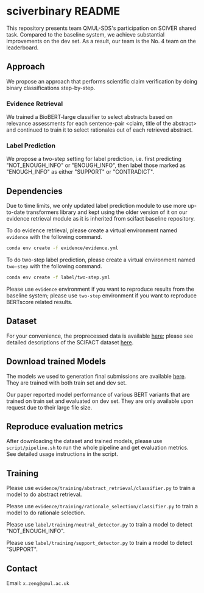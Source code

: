 # sciverbinary README

This repository presents team QMUL-SDS's participation on SCIVER shared task. Compared to the baseline system, we achieve substantial improvements on the dev set. As a result, our team is the No. 4 team on the leaderboard. 

## Approach
We propose an approach that performs scientific claim verification by doing binary classifications step-by-step. 

### Evidence Retrieval
We trained a BioBERT-large classifier to select abstracts based on relevance assessments for each sentence-pair <claim, title of the abstract> and continued to train it to select rationales out of each retrieved abstract. 

### Label Prediction
We propose a two-step setting for label prediction, i.e. first predicting "NOT\_ENOUGH\_INFO" or "ENOUGH\_INFO", then label those marked as "ENOUGH\_INFO" as either "SUPPORT" or "CONTRADICT". 

## Dependencies
Due to time limits, we only updated label prediction module to use more up-to-date transformers library and kept using the older version of it on our evidence retrieval module as it is inherited from scifact baseline repository.

To do evidence retrieval, please create a virtual environment named `evidence` with the following command.
```bash
conda env create -f evidence/evidence.yml
```
To do two-step label prediction, please create a virtual environment named `two-step` with the following command.
```bash
conda env create -f label/two-step.yml
```

Please use `evidence` environment if you want to reproduce results from the baseline system; please use `two-step` environment if you want to reproduce BERTscore related results.
 
## Dataset
For your convenience, the proprecessed data is available [here](https://www.dropbox.com/sh/gwq9bkto4bpq7bz/AADj8Zj1gx9ew4xWTN7cS_0oa?dl=0); please see detailed descriptions of the SCIFACT dataset [here](https://github.com/allenai/scifact).

## Download trained Models
The models we used to generation final submissions are available [here](https://sciverbinary.s3.eu-west-2.amazonaws.com/model_all_data.tar.gz). They are trained with both train set and dev set.

Our paper reported model performance of various BERT variants that are trained on train set and evaluated on dev set. They are only available upon request due to their large file size.


## Reproduce evaluation metrics

After downloading the dataset and trained models, please use `script/pipeline.sh` to run the whole pipeline and get evaluation metrics. See detailed usage instructions in the script.

## Training
Please use `evidence/training/abstract_retrieval/classifier.py` to train a model to do abstract retrieval.

Please use `evidence/training/rationale_selection/classifier.py` to train a model to do rationale selection.

Please use `label/training/neutral_detector.py` to train a model to detect "NOT\_ENOUGH\_INFO".

Please use `label/training/support_detector.py` to train a model to detect "SUPPORT".

## Contact
Email: `x.zeng@qmul.ac.uk`
